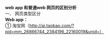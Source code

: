 **web app 和普通web 网页的区别分析**  
一、	网页类型区分  
**Web  app：**  
①	淘宝网（http://ai.taobao.com/?pid=mm_26866744_2384196_22160019&unid=）  

